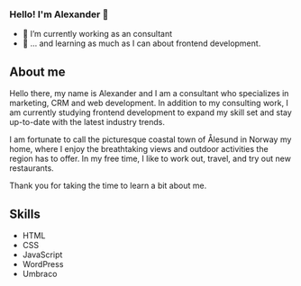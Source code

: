 ### Hello! I'm Alexander 👋

<!--
**alexanderdyb/alexanderdyb** is a ✨ _special_ ✨ repository because its `README.md` (this file) appears on your GitHub profile.
-->

- 🔭 I’m currently working as an consultant
- 🌱 ... and learning as much as I can about frontend development.

## About me

Hello there, my name is Alexander and I am a consultant who specializes in marketing, CRM and web development. In addition to my consulting work, I am currently studying frontend development to expand my skill set and stay up-to-date with the latest industry trends.

I am fortunate to call the picturesque coastal town of Ålesund in Norway my home, where I enjoy the breathtaking views and outdoor activities the region has to offer. In my free time, I like to work out, travel, and try out new restaurants.

Thank you for taking the time to learn a bit about me. 

## Skills

- HTML
- CSS
- JavaScript
- WordPress
- Umbraco
